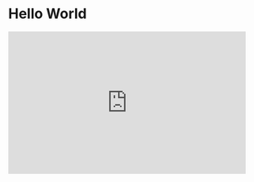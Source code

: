 # Hello World

<iframe src="https://giphy.com/embed/kdpDE8isvrWSRjgApN" width="480" height="288" frameBorder="0" class="giphy-embed" allowFullScreen></iframe>
